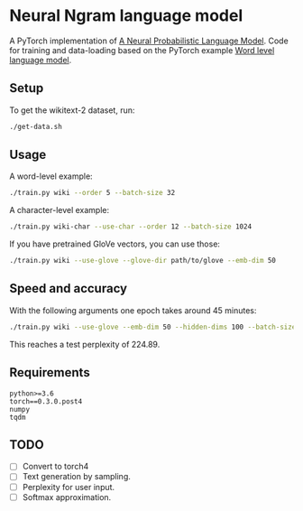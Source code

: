 # Neural Ngram language model
A PyTorch implementation of [A Neural Probabilistic Language Model](http://www.jmlr.org/papers/volume3/bengio03a/bengio03a.pdf). Code for training and data-loading based on the PyTorch example [Word level language model](https://github.com/pytorch/examples/tree/master/word_language_model).

## Setup
To get the wikitext-2 dataset, run:
```bash
./get-data.sh
```

## Usage
A word-level example:
```bash
./train.py wiki --order 5 --batch-size 32
```

A character-level example:
```bash
./train.py wiki-char --use-char --order 12 --batch-size 1024
```

If you have pretrained GloVe vectors, you can use those:
```bash
./train.py wiki --use-glove --glove-dir path/to/glove --emb-dim 50
```


## Speed and accuracy
With the following arguments one epoch takes around 45 minutes:
```bash
./train.py wiki --use-glove --emb-dim 50 --hidden-dims 100 --batch-size 128 --epochs 10
```
This reaches a test perplexity of 224.89.

## Requirements
```
python>=3.6
torch==0.3.0.post4
numpy
tqdm
```

## TODO
- [ ] Convert to torch4
- [ ] Text generation by sampling.
- [ ] Perplexity for user input.
- [ ] Softmax approximation.
